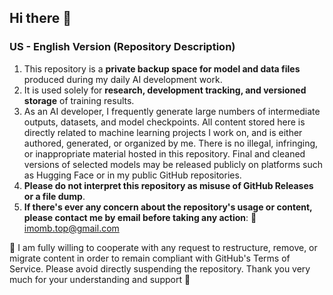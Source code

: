 ## Hi there 👋

<!--
**imomb/imomb** is a ✨ _special_ ✨ repository because its `README.md` (this file) appears on your GitHub profile.

Here are some ideas to get you started:

- 🔭 I’m currently working on ...
- 🌱 I’m currently learning ...
- 👯 I’m looking to collaborate on ...
- 🤔 I’m looking for help with ...
- 💬 Ask me about ...
- 📫 How to reach me: ...
- 😄 Pronouns: ...
- ⚡ Fun fact: ...
-->

### US - English Version (Repository Description)

1. This repository is a **private backup space for model and data files** produced during my daily AI development work.
2. It is used solely for **research, development tracking, and versioned storage** of training results.
3. As an AI developer, I frequently generate large numbers of intermediate outputs, datasets, and model checkpoints. All content stored here is directly related to machine learning projects I work on, and is either authored, generated, or organized by me. There is no illegal, infringing, or inappropriate material hosted in this repository.
Final and cleaned versions of selected models may be released publicly on platforms such as Hugging Face or in my public GitHub repositories.
4. **Please do not interpret this repository as misuse of GitHub Releases or a file dump**.
5. **If there's ever any concern about the repository's usage or content, please contact me by email before taking any action**: 📧 imomb.top@gmail.com

🌱 I am fully willing to cooperate with any request to restructure, remove, or migrate content in order to remain compliant with GitHub's Terms of Service. Please avoid directly suspending the repository. Thank you very much for your understanding and support 🙏
